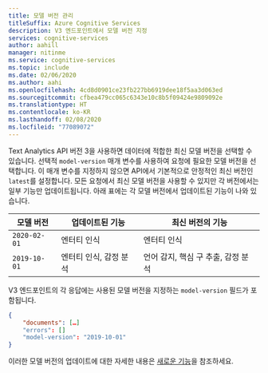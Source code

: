 ```yaml
---
title: 모델 버전 관리
titleSuffix: Azure Cognitive Services
description: V3 엔드포인트에서 모델 버전 지정
services: cognitive-services
author: aahill
manager: nitinme
ms.service: cognitive-services
ms.topic: include
ms.date: 02/06/2020
ms.author: aahi
ms.openlocfilehash: 4cd8d0901ce23fb227bb6919dee18f5aa3d063ed
ms.sourcegitcommit: cfbea479cc065c6343e10c8b5f09424e9809092e
ms.translationtype: HT
ms.contentlocale: ko-KR
ms.lasthandoff: 02/08/2020
ms.locfileid: "77089072"
---
```

Text Analytics API 버전 3을 사용하면 데이터에 적합한 최신 모델 버전을 선택할 수 있습니다. 선택적 `model-version` 매개 변수를 사용하여 요청에 필요한 모델 버전을 선택합니다. 이 매개 변수를 지정하지 않으면 API에서 기본적으로 안정적인 최신 버전인 `latest`를 설정합니다. 모든 요청에서 최신 모델 버전을 사용할 수 있지만 각 버전에서는 일부 기능만 업데이트됩니다. 아래 표에는 각 모델 버전에서 업데이트된 기능이 나와 있습니다.

| 모델 버전           | 업데이트된 기능         | 최신 버전의 기능           |
|-------------------------|--------------------------|--------------------------|
| `2020-02-01`            | 엔터티 인식                      | 엔터티 인식                      |
| `2019-10-01`            | 엔터티 인식, 감정 분석  | 언어 감지, 핵심 구 추출, 감정 분석|


V3 엔드포인트의 각 응답에는 사용된 모델 버전을 지정하는 `model-version` 필드가 포함됩니다.

```json
{
    "documents": […]
    "errors": []
    "model-version": "2019-10-01"
}
```
이러한 모델 버전의 업데이트에 대한 자세한 내용은 [새로운 기능](../whats-new.md)을 참조하세요.

